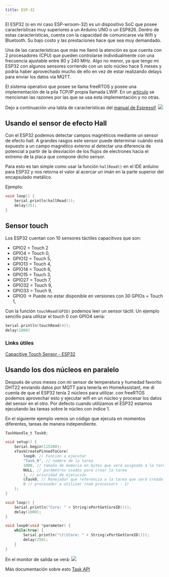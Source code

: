 ```yaml
---
title: ESP-32
---
```


El ESP32 (o en mi caso ESP-wroom-32) es un dispositivo SoC que posee características muy superiores a un Arduino UNO o un ESP826. Dentro de estas características, cuenta con la capacidad de comunicarse vía Wifi y Bluetooth.
Su bajo costo y las prestaciones hace que sea muy demandado.

Una de las características que más me llamó la atención es que cuenta con 2 procesadores (CPU) que pueden controlarse individualmente con una frecuencia ajustable entre 80 y 240 MHz. Algo no menor, ya que tengo mi ESP32 con algunos sensores corriendo con un solo núcleo hace 5 meses y podría haber aprovechado mucho de ello en vez de estar realizando delays para enviar los datos vía MQTT.

El sistema operativo que posee se llama freeRTOS y posee una implementación de la pila TCP/IP propia llamada LWIP. En un [artículo](https://www.freertos.org/FreeRTOS_Support_Forum_Archive/November_2014/freertos_FreeRTOS_TCP_IP_stack_vs_lwIP_8324ceabj.html) se mencionan las razones por las que se usa esta implementación y no otras. 

Dejo a continuación una tabla de características del [manual de Espressif](https://www.cleancss.com/user-manuals/2AC7Z/-ESPWROOM32).
![](https://imgur.com/PHEyAXy.png)

## Usando el sensor de efecto Hall
Con el ESP32 podemos detectar campos magnéticos mediante un sensor de efecto hall. A grandes rasgos este sensor puede determinar cuándo está expuesto a un campo magnético externo al detectar una diferencia de potencial a partir de la desviación de los flujos de electrones hacia el extremo de la placa que compone dicho sensor.

Para esto es tan simple como usar la función `hallRead()` en el IDE arduino para ESP32 y nos retorna el valor al acercar un imán en la parte superior del encapsulado metálico.

Ejemplo:
```C
void loop() {
    Serial.println(hallRead());
    delay(25);
}
```

## Sensor touch
Los ESP32 cuentan con 10 sensores táctiles capacitivos que son:
- GPIO2 = Touch 2 
- GPIO4 = Touch 0,
- GPIO12 = Touch 5,
- GPIO13 = Touch 4,
- GPIO14 = Touch 6,
- GPIO15 = Touch 3,
- GPIO27 = Touch 7,
- GPIO32 = Touch 9,
- GPIO33 =  Touch 9,
- GPIO0 -> Puede no estar disponible en versiones con 30 GPIOs = Touch 1,

Con la función `touchRead(GPIO)` podemos leer un sensor táctil. Un ejemplo sencillo para utilizar el touch 0 con GPIO4 sería:
```c
Serial.println(touchRead(4));
delay(1000)
```
### Links útiles
[Capacitive Touch Sensor -  ESP32 ](https://randomnerdtutorials.com/esp32-touch-pins-arduino-ide/)

## Usando los dos núcleos en paralelo
Después de unos meses con mi sensor de temperatura y humedad favorito DHT22 enviando datos por MQTT para tenerla en HomeAssistant, me di cuenta de que el ESP32 tenía 2 núcleos para utilizar. con freeRTOS podemos aprovechar esto y ejecutar wifi en un núcleo y procesar los datos del sensor en el otro. Por defecto cuando utilizamos el ESP32 estamos ejecutando las tareas sobre le núcleo con índice 1.

En el siguiente ejemplo vemos un código que ejecuta en momentos diferentes, tareas de manera independiente.
```C
TaskHandle_t Task0;

void setup() {
	Serial.begin(115200);
	xTaskCreatePinnedToCore(
		loop0, // Función a ejecutar
		"Task_0", // nombre de la tarea
		1000, // tamaño de memoria en bytes que será asignada a la tarea
		NULL, // parámetros usados para crear la tarea
		1, // prioridad de ejecución
		&Task0, // Manejador que referencia a la tarea que será creada
		0 // procesador a utilizar (num processors - 1)
	);
}

void loop() {
	Serial.println("Core: " + String(xPortGetCoreID()));
	delay(1000);
}

void loop0(void *parameter) {
	while(true) {
		Serial.println("\t\tCore: " + String(xPortGetCoreID()));
		delay(250);
	}
}
```

En el monitor de salida se verá:
![](https://imgur.com/JYAvkKv.png)

Más documentación sobre esto
[Task API](https://docs.espressif.com/projects/esp-idf/en/v4.3/esp32/api-reference/system/freertos.html)